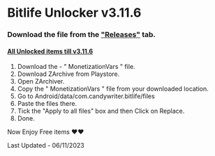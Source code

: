 # Bitlife Unlocker v3.11.6

### **Download the file from the ["Releases"](https://github.com/zeropse/bitlife-unlocker/releases/tag/3.11.6) tab.**

#### **<ins>All Unlocked items till v3.11.6</ins>**

1. Download the - " MonetizationVars " file.
2. Download ZArchive from Playstore.
3. Open ZArchiver.
4. Copy the " MonetizationVars " file from your downloaded location.
5. Go to Android/data/com.candywriter.bitlife/files
6. Paste the files there.
7. Tick the "Apply to all files" box and then Click on Replace.
8. Done.

Now Enjoy Free items ❤️❤️

Last Updated - 06/11/2023
